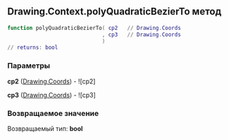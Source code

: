## Drawing.Context.polyQuadraticBezierTo метод


```lua
function polyQuadraticBezierTo( cp2   // Drawing.Coords
                              , cp3   // Drawing.Coords
                              )
// returns: bool
```


### Параметры

**cp2** ([Drawing.Coords](../../Drawing/Coords.md)) - ![cp2]

**cp3** ([Drawing.Coords](../../Drawing/Coords.md)) - ![cp3]

### Возвращаемое значение

Возвращаемый тип: **bool**

